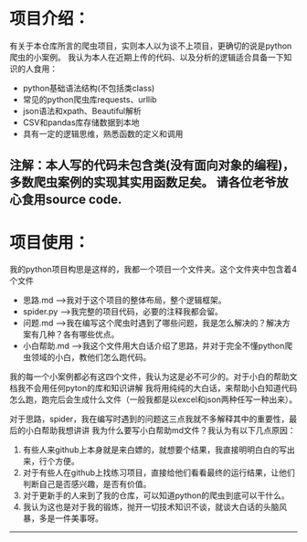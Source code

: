 # 项目介绍：
有关于本仓库所言的爬虫项目，实则本人以为谈不上项目，更确切的说是python爬虫的小案例。
我认为本人在近期上传的代码、以及分析的逻辑适合具备一下知识的人食用：
- python基础语法结构(不包括类class)
- 常见的python爬虫库requests、urllib
- json语法和xpath、Beautiful解析
- CSV和pandas库存储数据到本地
- 具有一定的逻辑思维，熟悉函数的定义和调用

注解：本人写的代码未包含类(没有面向对象的编程)，多数爬虫案例的实现其实用函数足矣。
请各位老爷放心食用source code.
---
# 项目使用：
我的python项目构思是这样的，我都一个项目一个文件夹。这个文件夹中包含着4个文件
- 思路.md     -->我对于这个项目的整体布局，整个逻辑框架。
- spider.py   -->我完整的项目代码，必要的注释我都会留。
- 问题.md      -->我在编写这个爬虫时遇到了哪些问题，我是怎么解决的？解决方案有几种？各有哪些优点。
- 小白帮助.md   -->我这个文件用大白话介绍了思路，并对于完全不懂python爬虫领域的小白，教他们怎么跑代码。

我的每一个小案例都必有这四个文件，我认为这是必不可少的。对于小白的帮助文档我不会用任何pyton的库和知识讲解
我将用纯纯的大白话，来帮助小白知道代码怎么跑，跑完后会生成什么文件（一般我都是以excel和json两种任写一种出来）。 

对于思路，spider，我在编写时遇到的问题这三点我就不多解释其中的重要性，最后的小白帮助我想讲讲
我为什么要写小白帮助md文件？我认为有以下几点原因：
1. 有些人来github上本身就是来白嫖的，就想要个结果，我直接明明白白的写出来，行个方便。
2. 对于有些人在github上找练习项目，直接给他们看看最终的运行结果，让他们判断自己是否感兴趣，是否有价值。
3. 对于更新手的人来到了我的仓库，可以知道python的爬虫到底可以干什么。
4. 我认为这也是对于我的锻炼，抛开一切技术知识不谈，就谈大白话的头脑风暴，多是一件美事呀。
---

